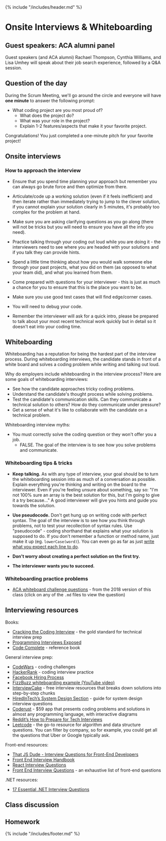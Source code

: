 {% include "/includes/header.md" %}

# Onsite Interviews & Whiteboarding

## Guest speakers: ACA alumni panel

Guest speakers (and ACA alumni) Rachael Thompson, Cynthia Williams, and Lisa Umhey will speak about their job search experience, followed by a Q&A session.

## Question of the day

During the Scrum Meeting, we'll go around the circle and everyone will have **one minute** to answer the following prompt:

* What coding project are you most proud of?
  * What does the project do?
  * What was your role in the project?
  * Explain 1-2 features/aspects that make it your favorite project.
  
Congratulations! You just completed a one-minute pitch for your favorite project!

## Onsite interviews

### How to approach the interview

* Ensure that you spend time planning your approach but remember you can always go brute force and then optimize from there.

* Articulate/code up a working solution (even if it feels inefficient) and then iterate rather than immediately trying to jump to the clever solution, if you cannot explain your solution clearly in 5 minutes, it's probably too complex for the problem at hand.

* Make sure you are asking clarifying questions as you go along (there will not be tricks but you will need to ensure you have all the info you need).

* Practice talking through your coding out loud while you are doing it - the interviewers need to see where you are headed with your solutions and if you talk they can provide hints.

* Spend a little time thinking about how you would walk someone else through your past projects, what you did on them (as opposed to what your team did), and what you learned from them.

* Come prepared with questions for your interviewer - this is just as much a chance for you to ensure that this is the place you want to be.

* Make sure you use good test cases that will find edge/corner cases.

* You will need to debug your code.

* Remember the interviewer will ask for a quick intro, please be prepared to talk about your most recent technical work quickly but in detail so it doesn't eat into your coding time.

## Whiteboarding

Whiteboarding has a reputation for being the hardest part of the interview process. During whiteboarding interviews, the candidate stands in front of a white board and solves a coding problem while writing and talking out loud.

Why do employers include whiteboarding in the interview process?
Here are some goals of whiteboarding interviews:

* See how the candidate approaches tricky coding problems.
* Understand the candidate's thought process while solving problems.
* Test the candidate's communication skills. Can they communicate a technical solution to others? How do they communicate under pressure?
* Get a sense of what it's like to collaborate with the candidate on a technical problem.

Whiteboarding interview myths:

* You must correctly solve the coding question or they won't offer you a job.
  * FALSE. The goal of the interview is to see how you solve problems and communicate.

### Whiteboarding tips & tricks

* **Keep talking.** As with any type of interview, your goal should be to turn the whiteboarding session into as much of a conversation as possible. Explain everything you're thinking and writing on the board to the interviewer. Even if you're feeling unsure about something, say so: "I'm not 100% sure an array is the best solution for this, but I'm going to give it a try because..." A good interviewer will give you hints and guide you towards the solution.

* **Use pseudocode.** Don't get hung up on writing code with perfect syntax. The goal of the interview is to see how you think through problems, not to test your recollection of syntax rules. Use "pseudocode" - coding shorthand that explains what your solution is supposed to do. If you don't remember a function or method name, just make it up (eg. `lowerCase(word)`). You can even go as far as just [write what you expect each line to do](https://www.unf.edu/~broggio/cop2221/2221pseu.htm).

* **Don't worry about creating a perfect solution on the first try.** 

* **The interviewer wants you to succeed.**

### Whiteboarding practice problems

* [ACA whiteboard challenge questions](https://github.com/ACA-Alumni/ACA-Job-Tracker/tree/master/resources/whiteboard-challenges) - from the 2018 version of this class (click on any of the `.md` files to view the question)

## Interviewing resources

Books:
* [Cracking the Coding Interview](http://www.crackingthecodinginterview.com/) - the gold standard for technical interview prep
* [Programming Interviews Exposed](https://www.amazon.com/Programming-Interviews-Exposed-Through-Interview/dp/111941847X/ref=dp_ob_title_bk)
* [Code Complete](https://en.wikipedia.org/wiki/Code_Complete) - reference book

General interview prep:
* [CodeWars](https://www.codewars.com/) - coding challenges
* [HackerRank](https://www.hackerrank.com/) - coding interview practice
* [Facebook Hiring Process](https://www.facebook.com/careers/life/preparing-for-your-software-engineering-interview-at-facebook)
* [FizzBuzz whiteboarding example (YouTube video)](https://www.youtube.com/watch?v=7IbxzIyRMrA)
* [InterviewCake](https://www.interviewcake.com/) - free interview resources that breaks down solutions into step-by-step chunks
* [HiredInTech’s System Design Section](https://www.hiredintech.com/system-design/) - guide for system design interview questions
* [Coderust](https://www.educative.io/collection/5642554087309312/5679846214598656) - $59 app that presents coding problems and solutions in almost any programming language, with interactive diagrams
* [Reddit’s How to Prepare for Tech Interviews](https://www.reddit.com/r/cscareerquestions/comments/1jov24/heres_how_to_prepare_for_tech_interviews/)
* [Leetcode](https://leetcode.com/) - the go-to resource for algorithm and data structure questions. You can filter by company, so for example, you could get all the questions that Uber or Google typically ask.

Front-end resources:
* [That JS Dude - Interview Questions for Front-End Developers](http://www.thatjsdude.com/interview)
* [Front End Interview Handbook](https://github.com/yangshun/front-end-interview-handbook)
* [React Interview Questions](https://tylermcginnis.com/react-interview-questions/)
* [Front End Interview Questions](https://github.com/h5bp/Front-end-Developer-Interview-Questions) - an exhaustive list of front-end questions

.NET resources:
* [17 Essential .NET Interview Questions](https://www.toptal.com/dot-net/interview-questions)

## Class discussion

## Homework

{% include "/includes/footer.md" %}
